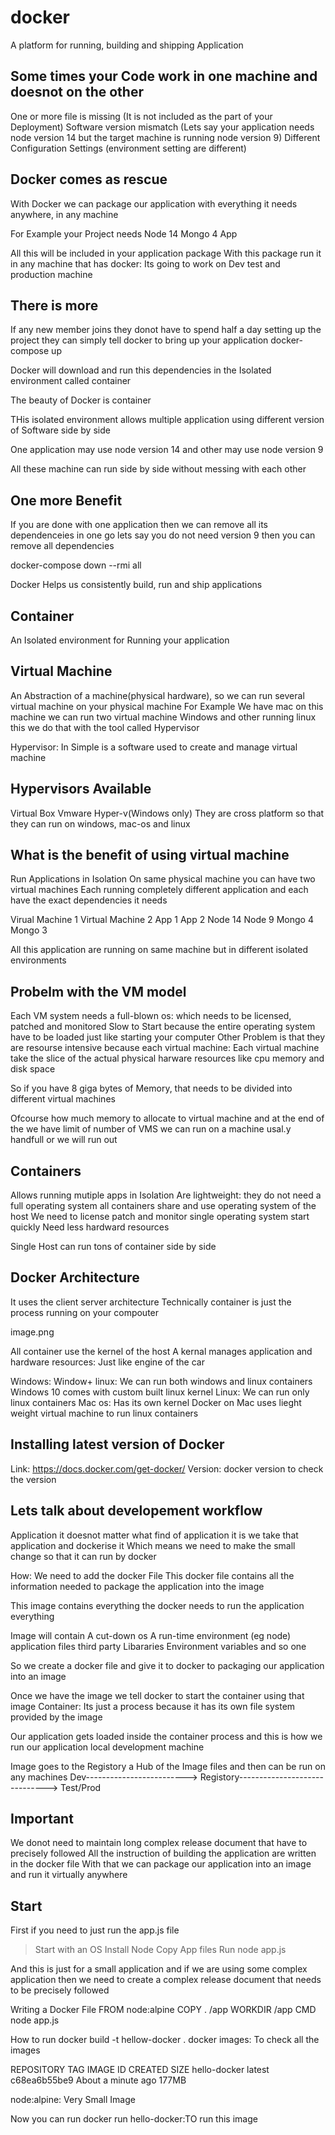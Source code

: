 # docker
A platform for running, building and shipping Application

## Some times your Code work in one machine and doesnot on the other
One or more file is missing (It is not included as the part of your Deployment)
Software version mismatch (Lets say your application needs node version 14 but the target machine is running node version 9)
Different Configuration Settings (environment setting are different)

## Docker comes as rescue
With Docker we can package our application with everything it needs anywhere, in any machine

For Example your Project needs
Node 14
Mongo 4
App

All this will be included in your application package
With this package run it in any machine that has docker: Its going to work on Dev test and production machine

## There is more 
If any new member joins they donot have to spend half a day setting up the project they can simply tell docker to 
bring up your application
docker-compose up

Docker will download and run this dependencies in the Isolated environment called container

The beauty of Docker is container

THis isolated environment allows multiple application using different version of Software side by side

One application may use node version 14 and other may use node version 9

All these machine can run side by side without messing with each other


## One more Benefit
If you are done with one application then we can remove all its dependenceies in one go
lets say you do not need version 9 then you can remove all dependencies

docker-compose down --rmi all

Docker Helps us consistently build, run and ship applications

## Container
An Isolated environment for Running your application 

## Virtual Machine
An Abstraction of a machine(physical hardware), so we can run several virtual machine on your physical machine
For Example We have mac on this machine we can run two virtual machine Windows and other running linux this we do that with the tool called Hypervisor

Hypervisor: In Simple is a software used to create and manage virtual machine

## Hypervisors Available
Virtual Box
Vmware
Hyper-v(Windows only)
They are cross platform so that they can run on windows, mac-os and linux

## What is the benefit of using virtual machine
Run Applications in Isolation
On same physical machine you can have two virtual machines
Each running completely different application and each have the exact dependencies it needs

Virual Machine 1                            Virtual Machine 2
App 1                                       App 2
Node 14                                     Node 9
Mongo 4                                     Mongo 3

All this application are running on same machine but in different isolated environments

## Probelm with the VM model
Each VM system needs a full-blown os: which needs to be licensed, patched and monitored
Slow to Start because the entire operating system have to be loaded just like starting your computer
Other Problem is that they are resourse intensive because each virtual machine: Each virtual machine take the slice of the actual physical harware resources like cpu memory and disk space

So if you have 8 giga bytes of Memory, that needs to be divided into different virtual machines

Ofcourse how much memory to allocate to virtual machine and at the end of the we have limit of number of VMS
we can run on a machine usal.y handfull or we will run out

## Containers
Allows running mutiple apps in Isolation
Are lightweight: they do not need a full operating system
all containers share and use operating system of the host
We need to license patch and monitor single operating system
start quickly
Need less hardward resources


Single Host can run tons of container side by side

## Docker Architecture
It uses the client server architecture
Technically container is just the process running on your compouter

image.png

All container use the kernel of the host
A kernal manages application and hardware resources: Just like engine of the car

Windows: Window+ linux: We can run both windows and linux containers Windows 10 comes with custom built linux kernel
Linux: We can run only linux containers
Mac os: Has its own kernel Docker on Mac uses lieght weight virtual machine to run linux containers


## Installing latest version of Docker
Link: https://docs.docker.com/get-docker/
Version: docker version to check the version

## Lets talk about developement workflow
Application it doesnot matter what find of application it is we take that application and dockerise it 
Which means we need to make the small change so that it can run by docker

How: We need to add the docker File
This docker file contains all the information needed to package the application into the image

This image contains everything the docker needs to run the application everything


Image will contain
A cut-down os
A run-time environment (eg node)
application files
third party Libararies
Environment variables and so one

So we create a docker file and give it to docker to packaging our application into an image

Once we have the image we tell docker to start the container using that image
Container: Its just a process because it has its own file system provided by the image

Our application gets loaded inside the container process and this is how we run our application local development machine


Image goes to the Registory a Hub of the Image files and then can be run on any machines
Dev-------------------------> Registory------------------------------> Test/Prod


## Important
We donot need to maintain long complex release document that have to precisely followed 
All the instruction of building the application are written in the docker file
With that we can package our application into an image and run it virtually anywhere



## Start
First if you need to just run the app.js file
> Start with an OS
> Install Node
> Copy App files
> Run node app.js

And this is just for a small application and if we are using some complex application then we need to create a complex
release document that needs to be precisely followed

Writing a Docker File
FROM node:alpine
COPY . /app
WORKDIR /app
CMD node app.js


How to run 
docker build -t hellow-docker .
docker images: To check all the images

REPOSITORY     TAG       IMAGE ID       CREATED              SIZE
hello-docker   latest    c68ea6b55be9   About a minute ago   177MB

node:alpine: Very Small Image

Now you can run 
docker run hello-docker:TO run this image






























